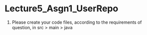 # Lecture5_Asgn1_UserRepo
1. Please create your code files, according to the requirements of question, in src > main > java